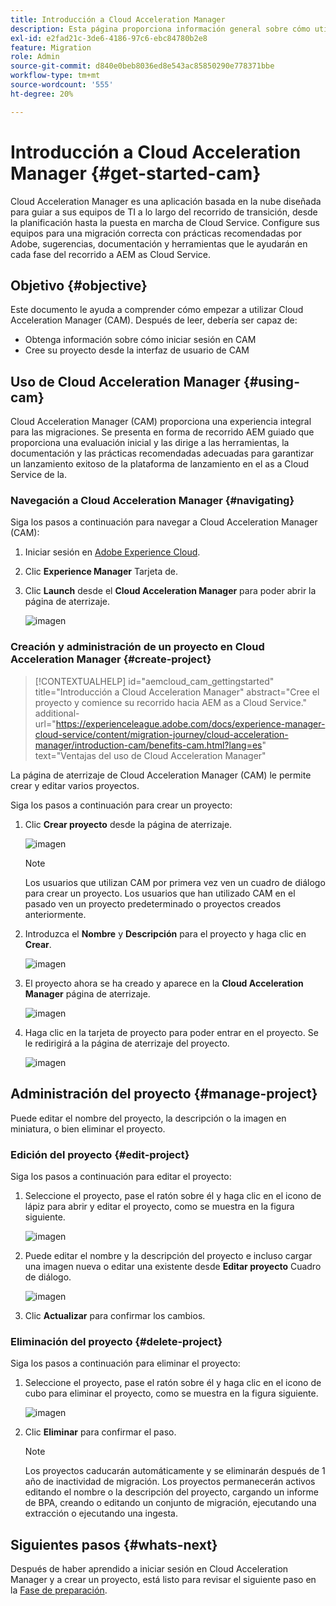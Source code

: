 ```yaml
---
title: Introducción a Cloud Acceleration Manager
description: Esta página proporciona información general sobre cómo utilizar y empezar a utilizar Cloud Acceleration Manager.
exl-id: e2fad21c-3de6-4186-97c6-ebc84780b2e8
feature: Migration
role: Admin
source-git-commit: d840e0beb8036ed8e543ac85850290e778371bbe
workflow-type: tm+mt
source-wordcount: '555'
ht-degree: 20%

---
```


# Introducción a Cloud Acceleration Manager {#get-started-cam}

Cloud Acceleration Manager es una aplicación basada en la nube diseñada para guiar a sus equipos de TI a lo largo del recorrido de transición, desde la planificación hasta la puesta en marcha de Cloud Service. Configure sus equipos para una migración correcta con prácticas recomendadas por Adobe, sugerencias, documentación y herramientas que le ayudarán en cada fase del recorrido a AEM as Cloud Service.

## Objetivo {#objective}

Este documento le ayuda a comprender cómo empezar a utilizar Cloud Acceleration Manager (CAM). Después de leer, debería ser capaz de:

* Obtenga información sobre cómo iniciar sesión en CAM
* Cree su proyecto desde la interfaz de usuario de CAM

## Uso de Cloud Acceleration Manager {#using-cam}

Cloud Acceleration Manager (CAM) proporciona una experiencia integral para las migraciones. Se presenta en forma de recorrido AEM guiado que proporciona una evaluación inicial y las dirige a las herramientas, la documentación y las prácticas recomendadas adecuadas para garantizar un lanzamiento exitoso de la plataforma de lanzamiento en el as a Cloud Service de la.

### Navegación a Cloud Acceleration Manager {#navigating}

Siga los pasos a continuación para navegar a Cloud Acceleration Manager (CAM):

1. Iniciar sesión en [Adobe Experience Cloud](https://experience.adobe.com).

1. Clic **Experience Manager** Tarjeta de.

1. Clic **Launch** desde el **Cloud Acceleration Manager** para poder abrir la página de aterrizaje.

   ![imagen](/help/journey-migration/cloud-acceleration-manager/assets/cam-1.png)

### Creación y administración de un proyecto en Cloud Acceleration Manager {#create-project}

>[!CONTEXTUALHELP]
>id="aemcloud_cam_gettingstarted"
>title="Introducción a Cloud Acceleration Manager"
>abstract="Cree el proyecto y comience su recorrido hacia AEM as a Cloud Service."
>additional-url="https://experienceleague.adobe.com/docs/experience-manager-cloud-service/content/migration-journey/cloud-acceleration-manager/introduction-cam/benefits-cam.html?lang=es" text="Ventajas del uso de Cloud Acceleration Manager"

La página de aterrizaje de Cloud Acceleration Manager (CAM) le permite crear y editar varios proyectos.

Siga los pasos a continuación para crear un proyecto:

1. Clic **Crear proyecto** desde la página de aterrizaje.

   ![imagen](/help/journey-migration/cloud-acceleration-manager/assets/cam-2.png)

   >[!NOTE]
   >Los usuarios que utilizan CAM por primera vez ven un cuadro de diálogo para crear un proyecto. Los usuarios que han utilizado CAM en el pasado ven un proyecto predeterminado o proyectos creados anteriormente.

1. Introduzca el **Nombre** y **Descripción** para el proyecto y haga clic en **Crear**.

   ![imagen](/help/journey-migration/cloud-acceleration-manager/assets/cam-3.png)

1. El proyecto ahora se ha creado y aparece en la **Cloud Acceleration Manager** página de aterrizaje.

   ![imagen](/help/journey-migration/cloud-acceleration-manager/assets/cam-landing.png)

1. Haga clic en la tarjeta de proyecto para poder entrar en el proyecto. Se le redirigirá a la página de aterrizaje del proyecto.

   ![imagen](/help/journey-migration/cloud-acceleration-manager/assets/cam-5.png)

## Administración del proyecto {#manage-project}

Puede editar el nombre del proyecto, la descripción o la imagen en miniatura, o bien eliminar el proyecto.

### Edición del proyecto {#edit-project}

Siga los pasos a continuación para editar el proyecto:

1. Seleccione el proyecto, pase el ratón sobre él y haga clic en el icono de lápiz para abrir y editar el proyecto, como se muestra en la figura siguiente.

   ![imagen](/help/journey-migration/cloud-acceleration-manager/assets/cam-4.png)

1. Puede editar el nombre y la descripción del proyecto e incluso cargar una imagen nueva o editar una existente desde **Editar proyecto** Cuadro de diálogo.

   ![imagen](/help/journey-migration/cloud-acceleration-manager/assets/cam-edit.png)

1. Clic **Actualizar** para confirmar los cambios.

### Eliminación del proyecto {#delete-project}

Siga los pasos a continuación para eliminar el proyecto:

1. Seleccione el proyecto, pase el ratón sobre él y haga clic en el icono de cubo para eliminar el proyecto, como se muestra en la figura siguiente.

   ![imagen](/help/journey-migration/cloud-acceleration-manager/assets/cam-4.png)

1. Clic **Eliminar** para confirmar el paso.

   >[!NOTE]
   >Los proyectos caducarán automáticamente y se eliminarán después de 1 año de inactividad de migración. Los proyectos permanecerán activos editando el nombre o la descripción del proyecto, cargando un informe de BPA, creando o editando un conjunto de migración, ejecutando una extracción o ejecutando una ingesta.


## Siguientes pasos {#whats-next}

Después de haber aprendido a iniciar sesión en Cloud Acceleration Manager y a crear un proyecto, está listo para revisar el siguiente paso en la [Fase de preparación](https://experienceleague.adobe.com/docs/experience-manager-cloud-service/content/migration-journey/cloud-acceleration-manager/using-cam/cam-readiness-phase.html).
